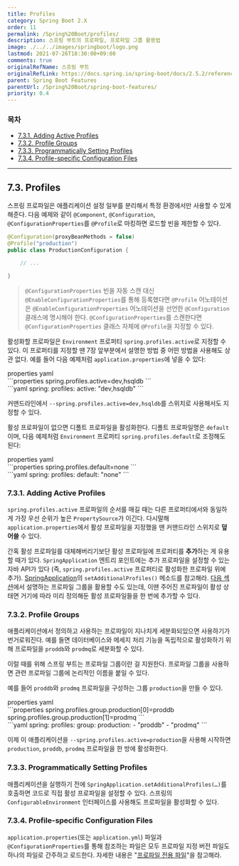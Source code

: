 ```yaml
---
title: Profiles
category: Spring Boot 2.X
order: 11
permalink: /Spring%20Boot/profiles/
description: 스프링 부트의 프로파일, 프로파일 그룹 활용법
image: ./../../images/springboot/logo.png
lastmod: 2021-07-26T18:30:00+09:00
comments: true
originalRefName: 스프링 부트
originalRefLink: https://docs.spring.io/spring-boot/docs/2.5.2/reference/htmlsingle/#features.profiles
parent: Spring Boot Features
parentUrl: /Spring%20Boot/spring-boot-features/
priority: 0.4
---
```

<script>defaultLanguages = ['properties']</script>

### 목차

- [7.3.1. Adding Active Profiles](#731-adding-active-profiles)
- [7.3.2. Profile Groups](#732-profile-groups)
- [7.3.3. Programmatically Setting Profiles](#733-programmatically-setting-profiles)
- [7.3.4. Profile-specific Configuration Files](#734-profile-specific-configuration-files)

---

##  7.3. Profiles

스프링 프로파일은 애플리케이션 설정 일부를 분리해서 특정 환경에서만 사용할 수 있게 해준다. 다음 예제와 같이 `@Component`, `@Configuration`, `@ConfigurationProperties`를 `@Profile`로 마킹하면 로드할 빈을 제한할 수 있다.

```java
@Configuration(proxyBeanMethods = false)
@Profile("production")
public class ProductionConfiguration {

    // ...

}
```

> `@ConfigurationProperties` 빈을 자동 스캔 대신 `@EnableConfigurationProperties`를 통해 등록했다면  `@Profile` 어노테이션은 `@EnableConfigurationProperties` 어노테이션을 선언한 `@Configuration` 클래스에 명시해야 한다. `@ConfigurationProperties`를 스캔한다면 `@ConfigurationProperties` 클래스 자체에 `@Profile`을 지정할 수 있다.

활성화할 프로파일은 `Environment` 프로퍼티 `spring.profiles.active`로 지정할 수 있다. 이 프로퍼티를 지정할 땐 7장 앞부분에서 설명한 방법 중 어떤 방법을 사용해도 상관 없다. 예를 들어 다음 예제처럼 `application.properties`에 넣을 수 있다:

<div class="switch-language-wrapper properties yaml">
<span class="switch-language properties">properties</span>
<span class="switch-language yaml">yaml</span>
</div>
<div class="language-only-for-properties properties yaml"></div>
```properties
spring.profiles.active=dev,hsqldb
```
<div class="language-only-for-yaml properties yaml"></div>
```yaml
spring:
  profiles:
    active: "dev,hsqldb"
```

커맨드라인에서 `--spring.profiles.active=dev,hsqldb`를 스위치로 사용해서도 지정할 수 있다.

활성 프로파일이 없으면 디폴트 프로파일을 활성화한다. 디폴트 프로파일명은 `default`이며, 다음 예제처럼 `Environment` 프로퍼티 `spring.profiles.default`로 조정해도 된다:

<div class="switch-language-wrapper properties yaml">
<span class="switch-language properties">properties</span>
<span class="switch-language yaml">yaml</span>
</div>
<div class="language-only-for-properties properties yaml"></div>
```properties
spring.profiles.default=none
```
<div class="language-only-for-yaml properties yaml"></div>
```yaml
spring:
  profiles:
    default: "none"
```

### 7.3.1. Adding Active Profiles

`spring.profiles.active` 프로파일의 순서를 매길 때는 다른 프로퍼티에서와 동일하게 가장 우선 순위가 높은 `PropertySource`가 이긴다. 다시말해 `application.properties`에서 활성 프로파일을 지정했을 땐 커맨드라인 스위치로 **덮어쓸** 수 있다.

간혹 활성 프로파일를 대체해버리기보단 활성 프로파일에 프로퍼티를 **추가**하는 게 유용할 때가 있다. `SpringApplication` 엔트리 포인트에는 추가 프로파일을 설정할 수 있는 자바 API가 있다 (즉, `spring.profiles.active` 프로퍼티로 활성화한 프로파일 위에 추가). [SpringApplication](https://docs.spring.io/spring-boot/docs/2.5.2/api/org/springframework/boot/SpringApplication.html)의 `setAdditionalProfiles()` 메소드를 참고해라. [다음 섹션](#732-profile-groups)에서 설명하는 프로파일 그룹을 활용할 수도 있는데, 이땐 주어진 프로파일이 활성 상태면 거기에 따라 미리 정의해둔 활성 프로파일들을 한 번에 추가할 수 있다.

### 7.3.2. Profile Groups

애플리케이션에서 정의하고 사용하는 프로파일이 지나치게 세분화되있으면 사용하기가 번거로워진다. 예를 들면 데이터베이스와 메세지 처리 기능을 독립적으로 활성화하기 위해 프로파일을 `proddb`와 `prodmq`로 세분화할 수 있다.

이럴 때를 위해 스프링 부트는 프로파일 그룹이란 걸 지원한다. 프로파일 그룹을 사용하면 관련 프로파일 그룹에 논리적인 이름을 붙일 수 있다.

예를 들어 `proddb`와 `prodmq` 프로파일을 구성하는 그룹 `production`을 만들 수 있다.

<div class="switch-language-wrapper properties yaml">
<span class="switch-language properties">properties</span>
<span class="switch-language yaml">yaml</span>
</div>
<div class="language-only-for-properties properties yaml"></div>
```properties
spring.profiles.group.production[0]=proddb
spring.profiles.group.production[1]=prodmq
```
<div class="language-only-for-yaml properties yaml"></div>
```yaml
spring:
  profiles:
    group:
      production:
      - "proddb"
      - "prodmq"
```

이제 이 애플리케이션을 `--spring.profiles.active=production`을 사용해 시작하면 `production`, `proddb`, `prodmq` 프로파일을 한 방에 활성화한다.

### 7.3.3. Programmatically Setting Profiles

애플리케이션을 실행하기 전에 `SpringApplication.setAdditionalProfiles(…)`를 호출하면 코드로 직접 활성 프로파일을 설정할 수 있다. 스프링의 `ConfigurableEnvironment` 인터페이스를 사용해도 프로파일을 활성화할 수 있다.

### 7.3.4. Profile-specific Configuration Files

`application.properties`(또는 `application.yml`) 파일과 `@ConfigurationProperties`를 통해 참조하는 파일은 모두 프로파일 지정 버전 파일도 하나의 파일로 간주하고 로드한다. 자세한 내용은 "[프로파일 전용 파일](../externalized-configuration#profile-specific-files)"을 참고해라.